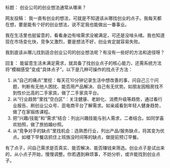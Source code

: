 标题：
创业公司的创业想法通常从哪来？

网友投稿：
我一直有创业的想法，可就是不知道该从哪找创业的点子。我每天都在想，要是能有个好的创业想法，说不定我也能做出一番事业。

我在生活里也挺留意的，看看身边有啥需求没被满足，可还是没啥头绪。我也知道现在市场变化快，竞争又激烈，要是想法不好，创业肯定就容易失败。

我到底该从哪儿找到适合创业公司的创业想法呢？有没有一些好的方法和途径呀？ 

回复：
能留意生活未满足需求，就具备了找创业点子的核心能力，还需系统方法将“模糊感受”变成“具体点子”。以下是几种可操作的找点子方法：
1. 从“自己的痛点”里挖：每天花10分钟记录生活中想改善的事，问自己三个问题，判断有无他人困扰、能否用产品解决、自己有无优势。如朋友因租房找不到性价比高的二手家具，做了二手家具平台。
2. 从“行业趋势”里找“空白区”：关注健康、老龄化、消费升级等趋势，通过看行业报告、刷创业公众号、逛电商平台了解需求。如亲戚看到年轻人健身趋势，做了在家锻炼课程。
3. 把“兴趣/技能”和“需求”结合：列出兴趣技能与别人需求，二者结合。如同学喜欢拍照，做了旅拍婚纱照。
4. 从“竞争对手的缺点”里找机会：选熟悉行业，列出产品/服务缺点，将其变为优点。如楼下早餐店抓住上班族没时间等的缺点，做提前预订早餐。

有了点子，问自己需求是否真实、能否解决、能否赚钱来筛选。创业点子是试出来的，从小点子开始，慢慢调整。你若遇到麻烦事，不妨分析，或许能找到创业点子。